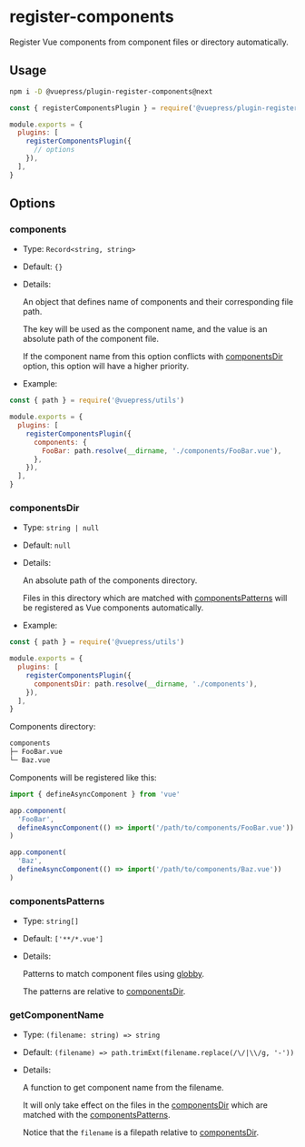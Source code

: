 # register-components

<NpmBadge package="@vuepress/plugin-register-components" />

Register Vue components from component files or directory automatically.

## Usage

```bash
npm i -D @vuepress/plugin-register-components@next
```

```js
const { registerComponentsPlugin } = require('@vuepress/plugin-register-components')

module.exports = {
  plugins: [
    registerComponentsPlugin({
      // options
    }),
  ],
}
```

## Options

### components

- Type: `Record<string, string>`

- Default: `{}`

- Details:

  An object that defines name of components and their corresponding file path.

  The key will be used as the component name, and the value is an absolute path of the component file.

  If the component name from this option conflicts with [componentsDir](#componentsdir) option, this option will have a higher priority.

- Example:

```js
const { path } = require('@vuepress/utils')

module.exports = {
  plugins: [
    registerComponentsPlugin({
      components: {
        FooBar: path.resolve(__dirname, './components/FooBar.vue'),
      },
    }),
  ],
}
```

### componentsDir

- Type: `string | null`

- Default: `null`

- Details:

  An absolute path of the components directory.

  Files in this directory which are matched with [componentsPatterns](#componentspatterns) will be registered as Vue components automatically.

- Example:

```js
const { path } = require('@vuepress/utils')

module.exports = {
  plugins: [
    registerComponentsPlugin({
      componentsDir: path.resolve(__dirname, './components'),
    }),
  ],
}
```

Components directory:

```bash
components
├─ FooBar.vue
└─ Baz.vue
```

Components will be registered like this:

```js
import { defineAsyncComponent } from 'vue'

app.component(
  'FooBar',
  defineAsyncComponent(() => import('/path/to/components/FooBar.vue'))
)

app.component(
  'Baz',
  defineAsyncComponent(() => import('/path/to/components/Baz.vue'))
)
```

### componentsPatterns

- Type: `string[]`

- Default: `['**/*.vue']`

- Details:

  Patterns to match component files using [globby](https://github.com/sindresorhus/globby).

  The patterns are relative to [componentsDir](#componentsdir).

### getComponentName

- Type: `(filename: string) => string`

- Default: `(filename) => path.trimExt(filename.replace(/\/|\\/g, '-'))`

- Details:

  A function to get component name from the filename.
  
  It will only take effect on the files in the [componentsDir](#componentsdir) which are matched with the [componentsPatterns](#componentspatterns).

  Notice that the `filename` is a filepath relative to [componentsDir](#componentsdir).
